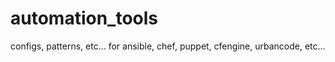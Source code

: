 # automation_tools
configs, patterns, etc... for ansible, chef, puppet, cfengine, urbancode, etc... 
